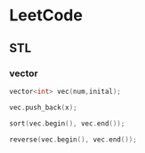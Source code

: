 # LeetCode

## STL

### vector
```c++
vector<int> vec(num,inital);

vec.push_back(x);

sort(vec.begin(), vec.end());

reverse(vec.begin(), vec.end());
```
